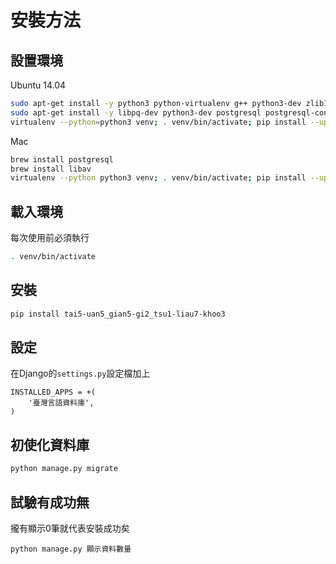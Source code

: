 # 安裝方法

## 設置環境
Ubuntu 14.04
```bash
sudo apt-get install -y python3 python-virtualenv g++ python3-dev zlib1g-dev libbz2-dev liblzma-dev libboost-all-dev libyaml-dev libav-tools libmp3lame0 libavcodec-extra-*
sudo apt-get install -y libpq-dev python3-dev postgresql postgresql-contrib # pgsql
virtualenv --python=python3 venv; . venv/bin/activate; pip install --upgrade pip # 設置環境檔
```
Mac
```bash
brew install postgresql
brew install libav
virtualenv --python python3 venv; . venv/bin/activate; pip install --upgrade pip # 設置環境檔
```

## 載入環境
每次使用前必須執行
```bash
. venv/bin/activate 
```

## 安裝
```bash
pip install tai5-uan5_gian5-gi2_tsu1-liau7-khoo3
```

## 設定
在Django的`settings.py`設定檔加上
```python3
INSTALLED_APPS = +(
    '臺灣言語資料庫',
)
```

## 初使化資料庫
```bash
python manage.py migrate
```

## 試驗有成功無
攏有顯示0筆就代表安裝成功矣
```
python manage.py 顯示資料數量
```